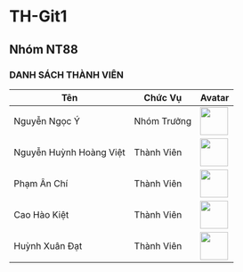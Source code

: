 # TH-Git1
## Nhóm NT88
### DANH SÁCH THÀNH VIÊN
| Tên | Chức Vụ | Avatar |
| ------ | ------ | ------ |
| Nguyễn Ngọc Ý | Nhóm Trưởng| <img src="https://img.pokemondb.net/artwork/large/cinccino.jpg" width="50">
| Nguyễn Huỳnh Hoàng Việt | Thành Viên| <img src="https://scontent.fdad2-1.fna.fbcdn.net/v/t39.30808-6/273758613_3151733995058629_3717831941751221463_n.jpg?_nc_cat=107&ccb=1-7&_nc_sid=09cbfe&_nc_ohc=0qcJv9ls5K8AX94SvRU&_nc_ht=scontent.fdad2-1.fna&oh=00_AT9urFgmk5GdIrA5UP7Zwt-Fr3tibuUHiIkyJhbEo7fvvQ&oe=63304618" width="50">
| Phạm Ân Chí | Thành Viên | <img src="#" width="50">
| Cao Hào Kiệt | Thành Viên | <img src="#" width="50">
| Huỳnh Xuân Đạt | Thành Viên | <img src="https://avatars.githubusercontent.com/u/41006973?v=4" width="50">
